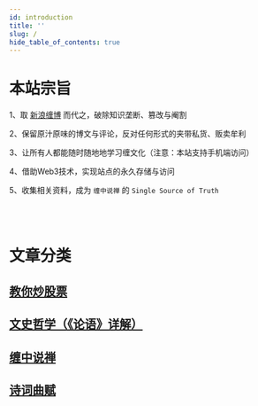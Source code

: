 ```yaml
---
id: introduction
title: ''
slug: /
hide_table_of_contents: true
---
```


<div style={{textAlign:'center'}}>

# 本站宗旨

<div style={{color: '#FF0000', fontSize: '18px', fontWeight: 'bold', display: 'inline-block', textAlign: 'left'}}>

1、取 [新浪缠博](http://blog.sina.com.cn/chzhshch) 而代之，破除知识垄断、篡改与阉割

2、保留原汁原味的博文与评论，反对任何形式的夹带私货、贩卖牟利

3、让所有人都能随时随地地学习缠文化（注意：本站支持手机端访问）

4、借助Web3技术，实现站点的永久存储与访问

5、收集相关资料，成为 `缠中说禅` 的 `Single Source of Truth`
</div>
<br/><br/>

# 文章分类

## [教你炒股票](stocks/001)

## [文史哲学（《论语》详解）](confucius/20060204)

## [缠中说禅](zen/intro)

## [诗词曲赋](poems/linjiangxian)

</div>